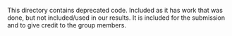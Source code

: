This directory contains deprecated code. Included
as it has work that was done, but not included/used in our results.
It is included for the submission
and to give credit to the group members. 
